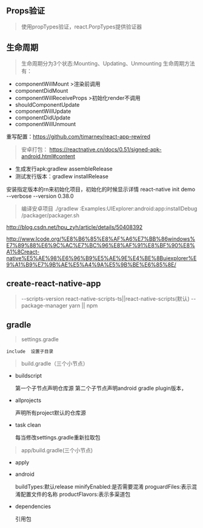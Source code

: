 ## Props验证
> 使用propTypes验证，react.PorpTypes提供验证器
## 生命周期
> 生命周期分为3个状态:Mounting、Updating、Unmounting
> 生命周期方法有：
* componentWillMount >渲染前调用
* componentDidMount
* componentWillReceiveProps >初始化render不调用
* shouldComponentUpdate
* componentWillUpdate
* componentDidUpdate
* componentWillUnmount

重写配置：https://github.com/timarney/react-app-rewired



> 安卓打包：
https://reactnative.cn/docs/0.51/signed-apk-android.html#content
* 生成发行apk:gradlew assembleRelease
* 测试发行版本：gradlew installRelease

安装指定版本的rn来初始化项目，初始化的时候显示详情
react-native init demo --verbose --version 0.38.0


> 编译安卓项目
./gradlew :Examples:UIExplorer:android:app:installDebug
/packager/packager.sh

http://blog.csdn.net/hpu_zyh/article/details/50408392

http://www.lcode.org/%E8%B6%85%E8%AF%A6%E7%BB%86windows%E7%89%88%E6%9C%AC%E7%BC%96%E8%AF%91%E8%BF%90%E8%A1%8Creact-native%E5%AE%98%E6%96%B9%E5%AE%9E%E4%BE%8Buiexplorer%E9%A1%B9%E7%9B%AE%E5%A4%9A%E5%9B%BE%E6%85%8E/

## create-react-native-app
> --scripts-version    react-native-scripts-ts||react-native-scripts(默认)
> --package-manager  yarn || npm

## gradle
> settings.gradle

    include  设置子目录

> build.gradle（三个小节点）

* buildscript

    第一个子节点声明仓库源
    第二个子节点声明android gradle plugin版本，

* allprojects

    声明所有project默认的仓库源
    
* task clean
    
    每当修改settings.gradle重新拉取包
    
> app/build.gradle(三个小节点)

* apply
* android

    buildTypes:默认release
    minifyEnabled:是否需要混淆
    proguardFiles:表示混淆配置文件的名称
    productFlavors:表示多渠道包

* dependencies

    引用包

